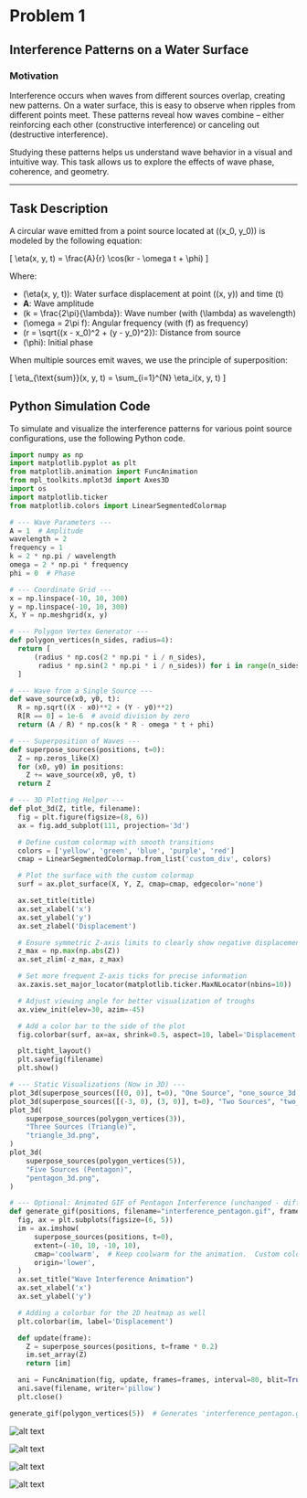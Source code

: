 # Problem 1

## Interference Patterns on a Water Surface

### Motivation

Interference occurs when waves from different sources overlap, creating new patterns. On a water surface, this is easy to observe when ripples from different points meet. These patterns reveal how waves combine – either reinforcing each other (constructive interference) or canceling out (destructive interference).

Studying these patterns helps us understand wave behavior in a visual and intuitive way. This task allows us to explore the effects of wave phase, coherence, and geometry.

---

## Task Description

A circular wave emitted from a point source located at \((x_0, y_0)\) is modeled by the following equation:

\[
\eta(x, y, t) = \frac{A}{r} \cos(kr - \omega t + \phi)
\]

Where:
- \(\eta(x, y, t)\): Water surface displacement at point \((x, y)\) and time \(t\)
- **A**: Wave amplitude
- \(k = \frac{2\pi}{\lambda}\): Wave number (with \(\lambda\) as wavelength)
- \(\omega = 2\pi f\): Angular frequency (with \(f\) as frequency)
- \(r = \sqrt{(x - x_0)^2 + (y - y_0)^2}\): Distance from source
- \(\phi\): Initial phase

When multiple sources emit waves, we use the principle of superposition:

\[
\eta_{\text{sum}}(x, y, t) = \sum_{i=1}^{N} \eta_i(x, y, t)
\]

## Python Simulation Code

To simulate and visualize the interference patterns for various point source configurations, use the following Python code.

```python
import numpy as np
import matplotlib.pyplot as plt
from matplotlib.animation import FuncAnimation
from mpl_toolkits.mplot3d import Axes3D
import os
import matplotlib.ticker
from matplotlib.colors import LinearSegmentedColormap

# --- Wave Parameters ---
A = 1  # Amplitude
wavelength = 2
frequency = 1
k = 2 * np.pi / wavelength
omega = 2 * np.pi * frequency
phi = 0  # Phase

# --- Coordinate Grid ---
x = np.linspace(-10, 10, 300)
y = np.linspace(-10, 10, 300)
X, Y = np.meshgrid(x, y)

# --- Polygon Vertex Generator ---
def polygon_vertices(n_sides, radius=4):
  return [
      (radius * np.cos(2 * np.pi * i / n_sides),
       radius * np.sin(2 * np.pi * i / n_sides)) for i in range(n_sides)
  ]

# --- Wave from a Single Source ---
def wave_source(x0, y0, t):
  R = np.sqrt((X - x0)**2 + (Y - y0)**2)
  R[R == 0] = 1e-6  # avoid division by zero
  return (A / R) * np.cos(k * R - omega * t + phi)

# --- Superposition of Waves ---
def superpose_sources(positions, t=0):
  Z = np.zeros_like(X)
  for (x0, y0) in positions:
    Z += wave_source(x0, y0, t)
  return Z

# --- 3D Plotting Helper ---
def plot_3d(Z, title, filename):
  fig = plt.figure(figsize=(8, 6))
  ax = fig.add_subplot(111, projection='3d')

  # Define custom colormap with smooth transitions
  colors = ['yellow', 'green', 'blue', 'purple', 'red']
  cmap = LinearSegmentedColormap.from_list('custom_div', colors)

  # Plot the surface with the custom colormap
  surf = ax.plot_surface(X, Y, Z, cmap=cmap, edgecolor='none')

  ax.set_title(title)
  ax.set_xlabel('x')
  ax.set_ylabel('y')
  ax.set_zlabel('Displacement')

  # Ensure symmetric Z-axis limits to clearly show negative displacement
  z_max = np.max(np.abs(Z))
  ax.set_zlim(-z_max, z_max)

  # Set more frequent Z-axis ticks for precise information
  ax.zaxis.set_major_locator(matplotlib.ticker.MaxNLocator(nbins=10))

  # Adjust viewing angle for better visualization of troughs
  ax.view_init(elev=30, azim=-45)

  # Add a color bar to the side of the plot
  fig.colorbar(surf, ax=ax, shrink=0.5, aspect=10, label='Displacement')

  plt.tight_layout()
  plt.savefig(filename)
  plt.show()

# --- Static Visualizations (Now in 3D) ---
plot_3d(superpose_sources([(0, 0)], t=0), "One Source", "one_source_3d.png")
plot_3d(superpose_sources([(-3, 0), (3, 0)], t=0), "Two Sources", "two_sources_3d.png")
plot_3d(
    superpose_sources(polygon_vertices(3)),
    "Three Sources (Triangle)",
    "triangle_3d.png",
)
plot_3d(
    superpose_sources(polygon_vertices(5)),
    "Five Sources (Pentagon)",
    "pentagon_3d.png",
)

# --- Optional: Animated GIF of Pentagon Interference (unchanged - difficult to map colors directly to values in a heatmap) ---
def generate_gif(positions, filename="interference_pentagon.gif", frames=60):
  fig, ax = plt.subplots(figsize=(6, 5))
  im = ax.imshow(
      superpose_sources(positions, t=0),
      extent=(-10, 10, -10, 10),
      cmap='coolwarm',  # Keep coolwarm for the animation.  Custom colormaps are difficult with imshow.
      origin='lower',
  )
  ax.set_title("Wave Interference Animation")
  ax.set_xlabel('x')
  ax.set_ylabel('y')

  # Adding a colorbar for the 2D heatmap as well
  plt.colorbar(im, label='Displacement')

  def update(frame):
    Z = superpose_sources(positions, t=frame * 0.2)
    im.set_array(Z)
    return [im]

  ani = FuncAnimation(fig, update, frames=frames, interval=80, blit=True)
  ani.save(filename, writer='pillow')
  plt.close()

generate_gif(polygon_vertices(5))  # Generates 'interference_pentagon.gif'
```

![alt text](image.png)

![alt text](image-1.png)

![alt text](image-2.png)

![alt text](image-3.png)